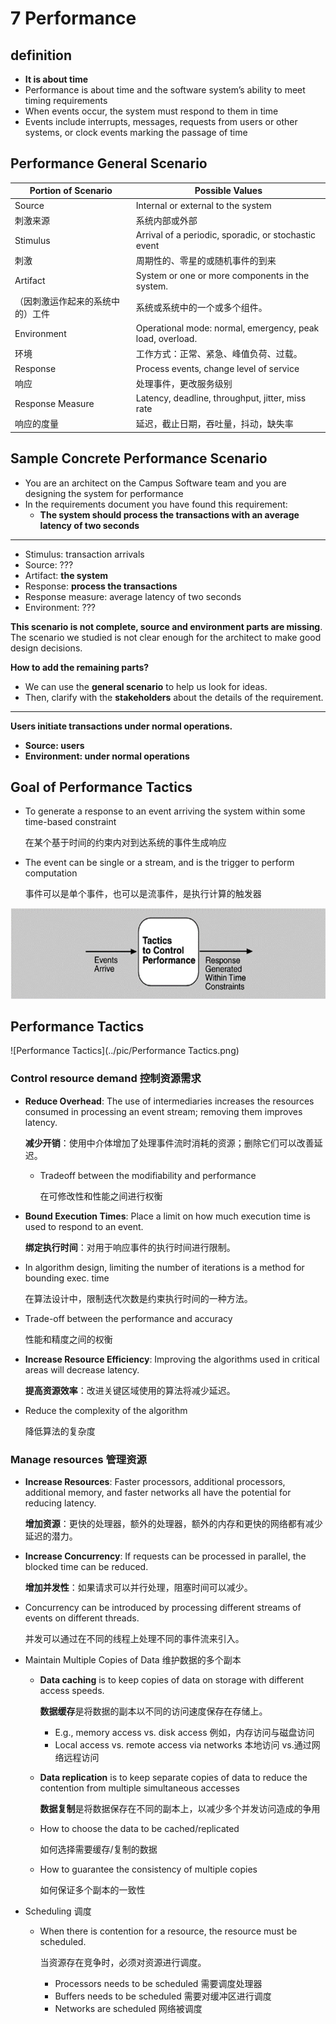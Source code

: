 # 7 Performance

## definition

- **It is about time**
- Performance is about time and the software system’s ability to meet timing requirements
- When events occur, the system must respond to them in time
- Events include interrupts, messages, requests from users or other systems, or clock events marking the passage of time

## Performance General Scenario

| Portion of Scenario              | Possible Values                                           |
| -------------------------------- | --------------------------------------------------------- |
| Source                           | Internal or external to the system                        |
| 刺激来源                         | 系统内部或外部                                            |
| Stimulus                         | Arrival of a periodic, sporadic, or stochastic event      |
| 刺激                             | 周期性的、零星的或随机事件的到来                          |
| Artifact                         | System or one or more components in the system.           |
| （因刺激运作起来的系统中的）工件 | 系统或系统中的一个或多个组件。                            |
| Environment                      | Operational mode: normal, emergency, peak load, overload. |
| 环境                             | 工作方式：正常、紧急、峰值负荷、过载。                    |
| Response                         | Process events, change level of service                   |
| 响应                             | 处理事件，更改服务级别                                    |
| Response Measure                 | Latency, deadline, throughput, jitter, miss rate          |
| 响应的度量                       | 延迟，截止日期，吞吐量，抖动，缺失率                      |

## Sample Concrete Performance Scenario

- You are an architect on the Campus Software team and you are designing the system for performance
- In the requirements document you have found this requirement:
  - **The system should process the transactions with an average latency of two seconds**

---

- Stimulus: transaction arrivals
- Source: ???
- Artifact: **the system**
- Response: **process the transactions**
- Response measure: average latency of two seconds
- Environment: ???

**This scenario is not complete, source and environment parts are missing**. The scenario we studied is not clear enough for the architect to make good design decisions.

**How to add the remaining parts?**

- We can use the **general scenario** to help us look for ideas.
- Then, clarify with the **stakeholders** about the details of the requirement.

---

**Users initiate transactions under normal operations.**

- **Source: users**
- **Environment: under normal operations**

## Goal of Performance Tactics

- To generate a response to an event arriving the system within some time-based constraint

  在某个基于时间的约束内对到达系统的事件生成响应

- The event can be single or a stream, and is the trigger to perform computation

  事件可以是单个事件，也可以是流事件，是执行计算的触发器

<img src="../pic/Goal of Performance Tactics.png" alt="Goal of Performance Tactics" style="zoom:80%;" />

## Performance Tactics

![Performance Tactics](../pic/Performance Tactics.png)

### Control resource demand 控制资源需求

- **Reduce Overhead**: The use of intermediaries increases the resources consumed in processing an event stream; removing them improves latency.

  **减少开销**：使用中介体增加了处理事件流时消耗的资源；删除它们可以改善延迟。

  - Tradeoff between the modifiability and performance

    在可修改性和性能之间进行权衡

- **Bound Execution Times**: Place a limit on how much execution time is used to respond to an event.

  **绑定执行时间**：对用于响应事件的执行时间进行限制。

- In algorithm design, limiting the number of iterations is a method for bounding exec. time

  在算法设计中，限制迭代次数是约束执行时间的一种方法。

- Trade-off between the performance and accuracy

  性能和精度之间的权衡

- **Increase Resource Efficiency**: Improving the algorithms used in critical areas will decrease latency.

  **提高资源效率**：改进关键区域使用的算法将减少延迟。

- Reduce the complexity of the algorithm

  降低算法的复杂度

### Manage resources 管理资源

- **Increase Resources**: Faster processors, additional processors, additional memory, and faster networks all have the potential for reducing latency.

  **增加资源**：更快的处理器，额外的处理器，额外的内存和更快的网络都有减少延迟的潜力。

- **Increase Concurrency**: If requests can be processed in parallel, the blocked time can be reduced.

  **增加并发性**：如果请求可以并行处理，阻塞时间可以减少。

- Concurrency can be introduced by processing different streams of events on different threads.

  并发可以通过在不同的线程上处理不同的事件流来引入。

- Maintain Multiple Copies of Data 维护数据的多个副本

  - **Data caching** is to keep copies of data on storage with different access speeds.

    **数据缓存**是将数据的副本以不同的访问速度保存在存储上。

    - E.g., memory access vs. disk access 例如，内存访问与磁盘访问
    - Local access vs. remote access via networks 本地访问 vs.通过网络远程访问

  - **Data replication** is to keep separate copies of data to reduce the contention from multiple simultaneous accesses

    **数据复制**是将数据保存在不同的副本上，以减少多个并发访问造成的争用

  - How to choose the data to be cached/replicated

    如何选择需要缓存/复制的数据

  - How to guarantee the consistency of multiple copies

    如何保证多个副本的一致性

- Scheduling 调度

  - When there is contention for a resource, the resource must be scheduled.

    当资源存在竞争时，必须对资源进行调度。

    - Processors needs to be scheduled 需要调度处理器
    - Buffers needs to be scheduled 需要对缓冲区进行调度
    - Networks are scheduled 网络被调度
